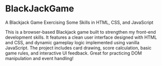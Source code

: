 # BlackJackGame
A Blackjack Game Exercising Some Skills in HTML, CSS, and JavaScript

This is a browser-based Blackjack game built to strengthen my front-end development skills. It features a clean user interface designed with HTML and CSS, and dynamic gameplay logic implemented using vanilla JavaScript. The project includes card drawing, score calculation, basic game rules, and interactive UI feedback. Great for practicing DOM manipulation and event handling!
